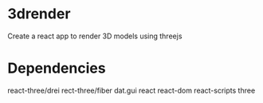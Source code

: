 # 3drender
Create a react app to render 3D models using threejs
# Dependencies
react-three/drei
rect-three/fiber
dat.gui
react
react-dom
react-scripts
three
